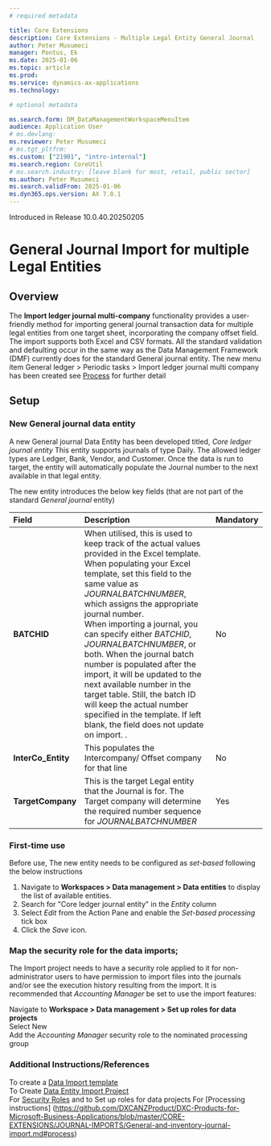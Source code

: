 ```yaml
---
# required metadata

title: Core Extensions
description: Core Extensions - Multiple Legal Entity General Journal
author: Peter Musumeci
manager: Pontus, Ek
ms.date: 2025-01-06
ms.topic: article
ms.prod: 
ms.service: dynamics-ax-applications
ms.technology: 

# optional metadata

ms.search.form: DM_DataManagementWorkspaceMenuItem
audience: Application User
# ms.devlang: 
ms.reviewer: Peter Musumeci
# ms.tgt_pltfrm: 
ms.custom: ["21901", "intro-internal"]
ms.search.region: CoreUtil
# ms.search.industry: [leave blank for most, retail, public sector]
ms.author: Peter Musumeci
ms.search.validFrom: 2025-01-06
ms.dyn365.ops.version: AX 7.0.1
---
```

Introduced in Release 10.0.40.20250205

# General Journal Import for multiple Legal Entities 
## Overview
The **Import ledger journal multi-company** functionality provides a user-friendly method for importing general journal transaction data for multiple legal entities from one target sheet, incorporating the  company offset field.  The import supports both Excel and CSV formats. All the standard validation and defaulting occur in the same way as the Data Management Framework (DMF) currently does for the standard General journal entity.  The new menu item General ledger > Periodic tasks > Import ledger journal multi company has been created see [Process](https://github.com/DXCANZProduct/DXC-Products-for-Microsoft-Business-Applications/blob/master/CORE-EXTENSIONS/JOURNAL-IMPORTS/General-and-inventory-journal-import.md#process) for further detail

## Setup
### New General journal data entity
A new General journal Data Entity has been developed titled, *Core ledger journal entity*  This entity supports journals of type Daily. The allowed ledger types are Ledger, Bank, Vendor, and Customer. Once the data is run to target, the entity will automatically populate the Journal number to the next available in that legal entity.

The new entity introduces the below key fields (that are not part of the standard *General journal* entity)

|  **Field**  | **Description** |  **Mandatory** 
:---      |:---      |:---   
 **BATCHID** | When utilised, this is used to keep track of the actual values provided in the Excel template. When populating your Excel template, set this field to the same value as *JOURNALBATCHNUMBER*, which assigns the appropriate journal number. <br>When importing a journal, you can specify either *BATCHID*, *JOURNALBATCHNUMBER*, or both. When the journal batch number is populated after the import, it will be updated to the next available number in the target table. Still, the batch ID will keep the actual number specified in the template. If left blank, the field does not update on import. .| No|
**InterCo_Entity** |This populates the Intercompany/ Offset company for that line |No|
**TargetCompany** |This is the target Legal entity that the Journal is for.  The Target company will determine the required number sequence for *JOURNALBATCHNUMBER* |Yes|


### First-time use
Before use, The new entity needs to be configured as *set-based* following the below instructions

1. Navigate to **Workspaces > Data management > Data entities** to display the list of available entities.<br>
2. Search for "Core ledger journal entity" in the *Entity* column <br>
3. Select *Edit* from the Action Pane and enable the *Set-based processing* tick box <br>
4. Click the *Save* icon.

### Map the security role for the data imports;
The Import project needs to have a security role applied to it for non-administrator users to have permission to import files into the journals and/or see the execution history resulting from the import. It is recommended that *Accounting Manager* be set to use the import features:

Navigate to **Workspace > Data management > Set up roles for data projects** <br>
Select New <br>
Add the *Accounting Manager* security role to the nominated processing group <br>


### Additional Instructions/References 

To create a  [Data Import template](https://github.com/DXCANZProduct/DXC-Products-for-Microsoft-Business-Applications/blob/master/CORE-EXTENSIONS/JOURNAL-IMPORTS/General-and-inventory-journal-import.md#create-data-entity-file-templates)<br>
To Create [Data Entity Import Project](https://github.com/DXCANZProduct/DXC-Products-for-Microsoft-Business-Applications/blob/master/CORE-EXTENSIONS/JOURNAL-IMPORTS/General-and-inventory-journal-import.md#create-data-entity-import-project)<br>
For [Security Roles](https://github.com/DXCANZProduct/DXC-Products-for-Microsoft-Business-Applications/edit/master/CORE-EXTENSIONS/JOURNAL-IMPORTS/General-and-inventory-journal-import.md#security-roles) and to Set up roles for data projects
For [Processing instructions] (https://github.com/DXCANZProduct/DXC-Products-for-Microsoft-Business-Applications/blob/master/CORE-EXTENSIONS/JOURNAL-IMPORTS/General-and-inventory-journal-import.md#process)

